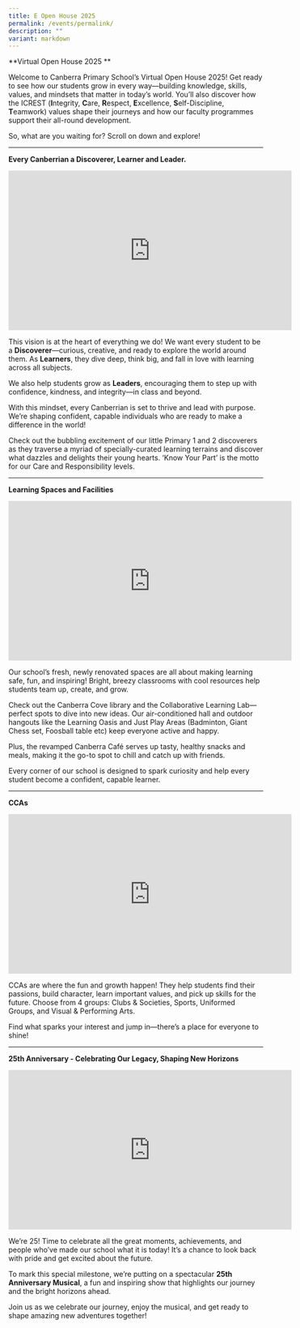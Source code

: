 ```yaml
---
title: E Open House 2025
permalink: /events/permalink/
description: ""
variant: markdown
---
```

**Virtual Open House 2025 **
<br>

Welcome to Canberra Primary School’s Virtual Open House 2025! Get ready to see how our students grow in every way—building knowledge, skills, values, and mindsets that matter in today’s world. You’ll also discover how the ICREST (**I**ntegrity, **C**are, **R**espect, **E**xcellence, **S**elf-Discipline, **T**eamwork) values shape their journeys and how our faculty programmes support their all-round development.

So, what are you waiting for? Scroll on down and explore!
<hr>



**Every Canberrian a Discoverer, Learner and Leader.**
<iframe allowfullscreen="" allow="accelerometer; autoplay; clipboard-write; encrypted-media; gyroscope; picture-in-picture; web-share" frameborder="0" title="YouTube video player" src="https://www.youtube.com/embed/7dstOjtKTSc?si=hv7d2M-cd2xMLdew" height="315" width="560"></iframe>

This vision is at the heart of everything we do! We want every student to be a **Discoverer**—curious, creative, and ready to explore the world around them. As **Learners**, they dive deep, think big, and fall in love with learning across all subjects.

We also help students grow as **Leaders**, encouraging them to step up with confidence, kindness, and integrity—in class and beyond.

With this mindset, every Canberrian is set to thrive and lead with purpose. We’re shaping confident, capable individuals who are ready to make a difference in the world!

Check out the bubbling excitement of our little Primary 1 and 2 discoverers as they traverse a myriad of specially-curated learning terrains and discover what dazzles and delights their young hearts. ‘Know Your Part’ is the motto for our Care and Responsibility levels.<br>
<hr>

**Learning Spaces and Facilities**
<iframe allowfullscreen="" allow="accelerometer; autoplay; clipboard-write; encrypted-media; gyroscope; picture-in-picture; web-share" frameborder="0" title="YouTube video player" src="https://www.youtube.com/embed/cIIBSd7-JXQ?si=0j90Db7NV41kUojt" height="315" width="560"></iframe>

Our school’s fresh, newly renovated spaces are all about making learning safe, fun, and inspiring! Bright, breezy classrooms with cool resources help students team up, create, and grow.

Check out the Canberra Cove library and the Collaborative Learning Lab—perfect spots to dive into new ideas. Our air-conditioned hall and outdoor hangouts like the Learning Oasis and Just Play Areas (Badminton, Giant Chess set, Foosball table etc) keep everyone active and happy.

Plus, the revamped Canberra Café serves up tasty, healthy snacks and meals, making it the go-to spot to chill and catch up with friends.

Every corner of our school is designed to spark curiosity and help every student become a confident, capable learner.
<hr>

**CCAs**
<iframe allowfullscreen="" allow="accelerometer; autoplay; clipboard-write; encrypted-media; gyroscope; picture-in-picture; web-share" frameborder="0" title="YouTube video player" src="https://www.youtube.com/embed/9X-7A57AAyw?si=k91wQCGDtPrDb4Ze" height="315" width="560"></iframe>

CCAs are where the fun and growth happen! They help students find their passions, build character, learn important values, and pick up skills for the future. Choose from 4 groups: Clubs &amp; Societies, Sports, Uniformed Groups, and Visual &amp; Performing Arts.

Find what sparks your interest and jump in—there’s a place for everyone to shine!
<hr>


**25th Anniversary - Celebrating Our Legacy, Shaping New Horizons**

<iframe allowfullscreen="" allow="accelerometer; autoplay; clipboard-write; encrypted-media; gyroscope; picture-in-picture; web-share" frameborder="0" title="YouTube video player" src="https://www.youtube.com/embed/cYkvnMs1fNg?si=ap0JeI0wlMAWREwo" height="315" width="560"></iframe>

We’re 25! Time to celebrate all the great moments, achievements, and people who’ve made our school what it is today! It’s a chance to look back with pride and get excited about the future.

To mark this special milestone, we’re putting on a spectacular **25th Anniversary Musical**, a fun and inspiring show that highlights our journey and the bright horizons ahead.

Join us as we celebrate our journey, enjoy the musical, and get ready to shape amazing new adventures together!
